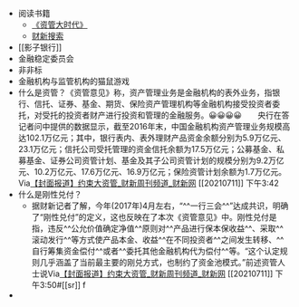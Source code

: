 - 阅读书籍
    - [《资管大时代》](https://www.dedao.cn/reader?id=EJmMZXq1b8qOpBlD69XAdP7LEGaKJWEN2q3xRnme5vrVzo4QMZYgNyk2jNA5467K)
    - [财新搜索](https://search.caixin.com/newsearch/search?special=false&keyword=%E8%B5%84%E7%AE%A1%E6%96%B0%E8%A7%84&channel=&type=1&sort=1&time=&startDate=&endDate=&page=61)
- [[影子银行]]
- 金融稳定委员会
- 非非标
- 金融机构与监管机构的猫鼠游戏
- 什么是资管？《资管意见》称，资产管理业务是金融机构的表外业务，指银行、信托、证券、基金、期货、保险资产管理机构等金融机构接受投资者委托，对受托的投资者财产进行投资和管理的金融服务。😀😀😀😀　　央行在答记者问中提供的数据显示，截至2016年末，中国金融机构资产管理业务规模高达102.1万亿元；其中，银行表内、表外理财产品资金余额分别为5.9万亿元、23.1万亿元；信托公司受托管理的资金信托余额为17.5万亿元；公募基金、私募基金、证券公司资管计划、基金及其子公司资管计划的规模分别为9.2万亿元、10.2万亿元、17.6万亿元、16.9万亿元；保险资管计划余额为1.7万亿元。Via[【封面报道】约束大资管_财新周刊频道_财新网](https://weekly.caixin.com/2017-11-24/101175655.html) [[20210711]] 下午3:42
- 什么是刚性兑付？
    - 据财新记者了解，今年(2017年)4月左右，“^^一行三会^^”达成共识，明确了“刚性兑付”的定义，这也反映在了本次《资管意见》中。刚性兑付是指，违反^^公允价值确定净值^^原则对^^产品进行保本保收益^^、采取^^滚动发行^^等方式使产品本金、收益^^在不同投资者^^之间发生转移、^^自行筹集资金偿付^^或者^^委托其他金融机构代为偿付^^等。“这个认定规则几乎涵盖了当前最主要的刚兑方式，也制约了资金池模式。”前述资管人士说Via[【封面报道】约束大资管_财新周刊频道_财新网](https://weekly.caixin.com/2017-11-24/101175655.html?p6) [[20210711]] 下午3:50#[[sr]] f
- 

